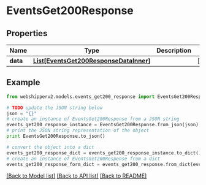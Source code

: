 # EventsGet200Response


## Properties
Name | Type | Description | Notes
------------ | ------------- | ------------- | -------------
**data** | [**List[EventsGet200ResponseDataInner]**](EventsGet200ResponseDataInner.md) |  | [optional] 

## Example

```python
from webshipperv2.models.events_get200_response import EventsGet200Response

# TODO update the JSON string below
json = "{}"
# create an instance of EventsGet200Response from a JSON string
events_get200_response_instance = EventsGet200Response.from_json(json)
# print the JSON string representation of the object
print EventsGet200Response.to_json()

# convert the object into a dict
events_get200_response_dict = events_get200_response_instance.to_dict()
# create an instance of EventsGet200Response from a dict
events_get200_response_form_dict = events_get200_response.from_dict(events_get200_response_dict)
```
[[Back to Model list]](../README.md#documentation-for-models) [[Back to API list]](../README.md#documentation-for-api-endpoints) [[Back to README]](../README.md)


